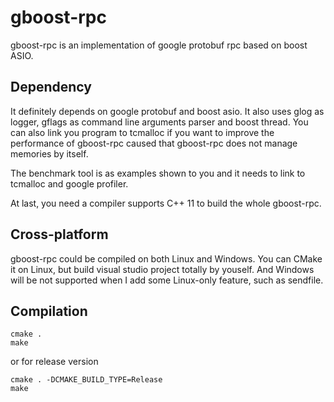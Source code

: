 gboost-rpc
==========

gboost-rpc is an implementation of google protobuf rpc based on boost ASIO.

Dependency
------------

It definitely depends on google protobuf and boost asio. It also uses glog as logger, gflags as command line arguments parser and boost thread. You can also link you program to tcmalloc if you want to improve the performance of gboost-rpc caused that gboost-rpc does not manage memories by itself.

The benchmark tool is as examples shown to you and it needs to link to tcmalloc and google profiler.

At last, you need a compiler supports C++ 11 to build the whole gboost-rpc.

Cross-platform
--------------

gboost-rpc could be compiled on both Linux and Windows. You can CMake it on Linux, but build visual studio project totally by youself. And Windows will be not supported when I add some Linux-only feature, such as sendfile.

Compilation
-----------

```
cmake .
make
```

or for release version
```
cmake . -DCMAKE_BUILD_TYPE=Release
make
```
